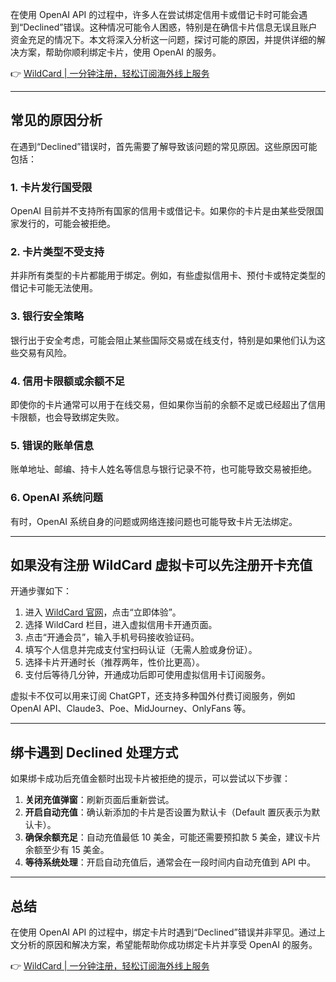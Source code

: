 在使用 OpenAI API 的过程中，许多人在尝试绑定信用卡或借记卡时可能会遇到“Declined”错误。这种情况可能令人困惑，特别是在确信卡片信息无误且账户资金充足的情况下。本文将深入分析这一问题，探讨可能的原因，并提供详细的解决方案，帮助你顺利绑定卡片，使用 OpenAI 的服务。

👉 [WildCard | 一分钟注册，轻松订阅海外线上服务](https://bit.ly/bewildcard)

---

## 常见的原因分析

在遇到“Declined”错误时，首先需要了解导致该问题的常见原因。这些原因可能包括：

### 1. 卡片发行国受限

OpenAI 目前并不支持所有国家的信用卡或借记卡。如果你的卡片是由某些受限国家发行的，可能会被拒绝。

### 2. 卡片类型不受支持

并非所有类型的卡片都能用于绑定。例如，有些虚拟信用卡、预付卡或特定类型的借记卡可能无法使用。

### 3. 银行安全策略

银行出于安全考虑，可能会阻止某些国际交易或在线支付，特别是如果他们认为这些交易有风险。

### 4. 信用卡限额或余额不足

即使你的卡片通常可以用于在线交易，但如果你当前的余额不足或已经超出了信用卡限额，也会导致绑定失败。

### 5. 错误的账单信息

账单地址、邮编、持卡人姓名等信息与银行记录不符，也可能导致交易被拒绝。

### 6. OpenAI 系统问题

有时，OpenAI 系统自身的问题或网络连接问题也可能导致卡片无法绑定。

---

## 如果没有注册 WildCard 虚拟卡可以先注册开卡充值

开通步骤如下：

1. 进入 [WildCard 官网](https://bit.ly/bewildcard)，点击“立即体验”。
2. 选择 WildCard 栏目，进入虚拟信用卡开通页面。
3. 点击“开通会员”，输入手机号码接收验证码。
4. 填写个人信息并完成支付宝扫码认证（无需人脸或身份证）。
5. 选择卡片开通时长（推荐两年，性价比更高）。
6. 支付后等待几分钟，开通成功后即可使用虚拟信用卡订阅服务。

虚拟卡不仅可以用来订阅 ChatGPT，还支持多种国外付费订阅服务，例如 OpenAI API、Claude3、Poe、MidJourney、OnlyFans 等。

---

## 绑卡遇到 Declined 处理方式

如果绑卡成功后充值金额时出现卡片被拒绝的提示，可以尝试以下步骤：

1. **关闭充值弹窗**：刷新页面后重新尝试。
2. **开启自动充值**：确认新添加的卡片是否设置为默认卡（Default 置灰表示为默认卡）。
3. **确保余额充足**：自动充值最低 10 美金，可能还需要预扣款 5 美金，建议卡片余额至少有 15 美金。
4. **等待系统处理**：开启自动充值后，通常会在一段时间内自动充值到 API 中。

---

## 总结

在使用 OpenAI API 的过程中，绑定卡片时遇到“Declined”错误并非罕见。通过上文分析的原因和解决方案，希望能帮助你成功绑定卡片并享受 OpenAI 的服务。

👉 [WildCard | 一分钟注册，轻松订阅海外线上服务](https://bit.ly/bewildcard)